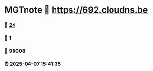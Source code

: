 # MGTnote :link: https://692.cloudns.be 
### :page_facing_up: [24](https://692.cloudns.be/tag.html) 
### :speech_balloon: 1 
### :hibiscus: 98008 
### :alarm_clock: 2025-04-07 15:41:35 
